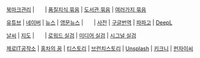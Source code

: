 [북마크관리](https://github.com/bigtom77/bookmark/tree/main) |　　| [품질지식 묶음](./quality.md) | [도서관 묶음](./library.md) | [여러가지 묶음](./various.md)  

[유튜브](https://www.youtube.com) | [네이버](https://www.naver.com) | [뉴스](https://news.naver.com) | [영문뉴스](https://english.hani.co.kr/arti/english_edition) |　　| [사전](https://dict.naver.com) | [구글번역](https://translate.google.co.kr/?hl=ko&tab=TT) | [파파고](https://papago.naver.com/?sk=auto&tk=en) | [DeepL](https://www.deepl.com/en/write)  

[날씨](https://www.weather.go.kr/w/weather/forecast/short-term.do) | [지도](https://map.naver.com/) |　　|
[로워드 실검](https://loword.co.kr/keywordTrend) | [미디어 실검](https://kdx.kr/service/searchtrend/view) | [시그널 실검](https://signal.bz/)

[제로IT공작소](https://blog.naver.com/zmsgfc) | 
[홍차의 꿈](https://jsb000.tistory.com/) | 
[티스토리](https://www.tistory.com/category/current) | 
[브런치스토리](https://brunch.co.kr/now) | 
[Unsplash](https://unsplash.com/ko) | 
[키크니](https://imginn.com/keykney/) | 
[펀자이씨](https://imginn.com/punj_toon/)


